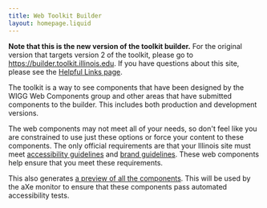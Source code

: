 ```yaml
---
title: Web Toolkit Builder
layout: homepage.liquid
---
```


**Note that this is the new version of the toolkit builder.** For the original version that targets version 2 of the toolkit, please go to https://builder.toolkit.illinois.edu. If you have questions about this site, please see the [Helpful Links page](/links/index.html).

The toolkit is a way to see components that have been designed by the WIGG Web Components group and other areas that have submitted components to the builder. This includes both production and development versions.

The web components may not meet all of your needs, so don't feel like you are constrained to use just these options or force your content to these components. The only official requirements are that your Illinois site must meet [accessibility guidelines](https://itaccessibility.illinois.edu/) and [brand guidelines](https://brand.illinois.edu/). These web components help ensure that you meet these requirements. 

This also generates <a href="/preview/index.html">a preview of all the components</a>. This will be used by the aXe monitor to ensure that these components pass automated accessibility tests. 


